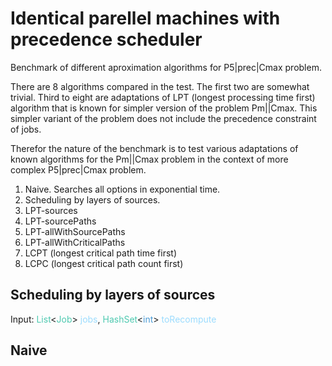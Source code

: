 <style>
        .green {
            color: rgb(78, 201, 176);
        }

        .lblue {
            color: rgb(156, 220, 254);
        }

        .dblue {
            color: rgb(77, 156, 214);
        }

        <span class="green"></span>
        <span class="lblue"></span>
        <span class="dblue"></span>
</style>

# Identical parellel machines with precedence scheduler

Benchmark of different aproximation algorithms for P5|prec|Cmax problem.

There are 8 algorithms compared in the test. The first two are somewhat trivial. Third to eight are adaptations of LPT (longest processing time first) algorithm that is known for simpler version of the problem Pm||Cmax. This simpler variant of the problem does not include the precedence constraint of jobs.

Therefor the nature of the benchmark is to test various adaptations of known algorithms for the Pm||Cmax problem in the context of more complex P5|prec|Cmax problem. 

1. Naive. Searches all options in exponential time.
2. Scheduling by layers of sources.
3. LPT-sources
4. LPT-sourcePaths
5. LPT-allWithSourcePaths
6. LPT-allWithCriticalPaths
7. LCPT (longest critical path time first)
8. LCPC (longest critical path count first)

## Scheduling by layers of sources

Input: <span class="green">List</span>\<<span class="green">Job</span>> <span class="lblue">jobs</span>, <span class="green">HashSet</span>\<<span class="dblue">int</span>> <span class="lblue">toRecompute</span>



## Naive


